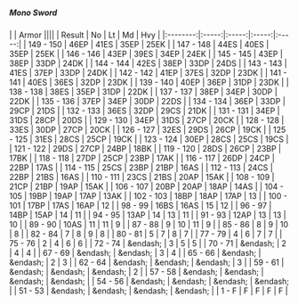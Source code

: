 ##### Mono Sword

|      | Armor ||||
| Result | No | Lt | Md | Hvy |
|:--------:|:-----:|:-----:|:-----:|:-----:|
| 149 - 150 | 46EP | 41ES | 35EP | 25EK |
| 147 - 148 | 44ES | 40ES | 35EP | 25EK |
| 146 - 146 | 43EP | 39ES | 34EP | 24EK |
| 145 - 145 | 43EP | 38EP | 33DP | 24DK |
| 144 - 144 | 42ES | 38EP | 33DP | 24DS |
| 143 - 143 | 41ES | 37EP | 33DP | 24DK |
| 142 - 142 | 41EP | 37ES | 32DP | 23DK |
| 141 - 141 | 40ES | 36ES | 32DP | 23DK |
| 139 - 140 | 40EP | 36EP | 31DP | 23DK |
| 138 - 138 | 38ES | 35EP | 31DP | 22DK |
| 137 - 137 | 38EP | 34EP | 30DP | 22DK |
| 135 - 136 | 37EP | 34EP | 30DP | 22DS |
| 134 - 134 | 36EP | 33DP | 29CP | 21DS |
| 132 - 133 | 36ES | 32DP | 29CS | 21DK |
| 131 - 131 | 34EP | 31DS | 28CP | 20DS |
| 129 - 130 | 34EP | 31DS | 27CP | 20CK |
| 128 - 128 | 33ES | 30DP | 27CP | 20CK |
| 126 - 127 | 32ES | 29DS | 26CP | 19CK |
| 125 - 125 | 31ES | 28CS | 25CP | 19CK |
| 123 - 124 | 30EP | 28CS | 25CS | 19CS |
| 121 - 122 | 29DS | 27CP | 24BP | 18BK |
| 119 - 120 | 28DS | 26CP | 23BP | 17BK |
| 118 - 118 | 27DP | 25CP | 23BP | 17AK |
| 116 - 117 | 26DP | 24CP | 22BP | 17AS |
| 114 - 115 | 25CS | 23BP | 21BP | 16AS |
| 112 - 113 | 24CS | 22BP | 21BS | 16AS |
| 110 - 111 | 23CS | 21BS | 20AP | 15AK |
| 108 - 109 | 21CP | 21BP | 19AP | 15AK |
| 106 - 107 | 20BP | 20AP | 18AP | 14AS |
| 104 - 105 | 19BP | 19AP | 17AP | 13AK |
| 102 - 103 | 18BP | 18AP | 17AP | 13 |
| 100 - 101 | 17BP | 17AS | 16AP | 12 |
| 98 - 99 | 16BS | 16AS | 15 | 12 |
| 96 - 97 | 14BP | 15AP | 14 | 11 |
| 94 - 95 | 13AP | 14 | 13 | 11 |
| 91 - 93 | 12AP | 13 | 13 | 10 |
| 89 - 90 | 10AS | 11 | 11 | 9 |
| 87 - 88 | 9 | 10 | 11 | 9 |
| 85 - 86 | 8 | 9 | 10 | 8 |
| 82 - 84 | 7 | 8 | 9 | 8 |
| 80 - 81 | 5 | 7 | 8 | 7 |
| 77 - 79 | 4 | 6 | 7 | 7 |
| 75 - 76 | 2 | 4 | 6 | 6 |
| 72 - 74 | &endash;  | 3 | 5 | 5 |
| 70 - 71 | &endash;  | 2 | 4 | 4 |
| 67 - 69 | &endash;  | &endash;  | 3 | 4 |
| 65 - 66 | &endash;  | &endash;  | 2 | 3 |
| 62 - 64 | &endash;  | &endash;  | &endash;  | 3 |
| 59 - 61 | &endash;  | &endash;  | &endash;  | 2 |
| 57 - 58 | &endash;  | &endash;  | &endash;  | &endash;  |
| 54 - 56 | &endash;  | &endash;  | &endash;  | &endash;  |
| 51 - 53 | &endash;  | &endash;  | &endash;  | &endash;  |
| 1 - F | F | F | F | F |
